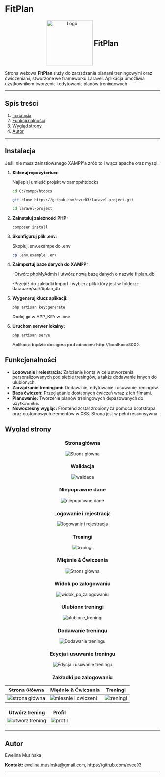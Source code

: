 # FitPlan

<div align="center">
  <img src="resources/logo.png" alt="Logo" width="150" style="vertical-align: middle;">
  <span style="font-size: 24px; font-weight: bold; vertical-align: middle;">FitPlan</span>
</div>


Strona webowa **FitPlan** służy do zarządzania planami treningowymi oraz ćwiczeniami, stworzone we frameworku Laravel. Aplikacja umożliwia użytkownikom tworzenie i edytowanie planów treningowych.

---
## Spis treści

1. [Instalacja](#Instalacja)
2. [Funkcjonalności](#funkcjonalności)
3. [Wygląd strony](#wyglad-projektu)
4. [Autor](#autor)

---

## Instalacja

Jeśli nie masz zainstlowanego XAMPP'a zrób to i włącz apache oraz mysql.

1. **Sklonuj repozytorium:**

    Najlepiej umieść projekt w xampp/htdocks
   ```bash
   cd C:/xampp/htdocs

   git clone https://github.com/evee03/laravel-project.git

   cd laravel-project
   
   ```
2. **Zainstaluj zależności PHP:**

    ```bash
    composer install
    ```
3. **Skonfiguruj plik .env:**

    Skopiuj .env.exampe do .env
    ```bash
    cp .env.example .env
    ```
4. **Zaimportuj baze danych do XAMPP:**

    -Otwórz phpMyAdmin i utwórz nową bazę danych o nazwie fitplan_db

    -Przejdź do zakładki Import i wybierz plik który jest w folderze database/sql/fitplan_db
5. **Wygeneruj klucz aplikacji:**
    ```bash
    php artisan key:generate
    ```
    Dodaj go w APP_KEY w .env
6. **Uruchom serwer lokalny:**
    ```bash
    php artisan serve
    ```
    Aplikacja będzie dostępna pod adresem: http://localhost:8000.


## Funkcjonalności


- **Logowanie i rejestracja:** Założenie konta w celu stworzenia personalizowanych pod siebie treningów, a także dodawanie innych do ulubionych.
- **Zarządzanie treningami:** Dodawanie, edytowanie i usuwanie treningów.
- **Baza ćwiczeń:** Przeglądanie dostępnych ćwiczeń wraz z ich filmami.
- **Planowanie:** Tworzenie planów treningowych dopasowanych do użytkownika.
- **Nowoczesny wygląd:** Frontend został zrobiony za pomoca bootstrapa oraz customowych elementów w CSS. Strona jest w pełni responsywna.

## Wygląd strony

<div align="center">

### Strona główna

![Strona główna](resources/strona_glowna_unlog.gif)

</div>

<div align="center">

### Walidacja 

![walidaca](resources/walidacja_rejestracja.gif)

</div>

<div align="center">

### Niepoprawne dane

![niepoprawne dane](resources/niepoprawny_email_lub_haslo.gif)

</div>

<div align="center">

### Logowanie i rejestracja

![logowanie i rejestracja](resources/logowanie_i_rejestracja.gif)

</div>

<div align="center">

### Treningi

![treningi](resources/treningi_unlog.gif)

</div>

<div align="center">

### Mięśnie & Ćwiczenia

![Strona główna](resources/miescnie_i_cwiczenia.gif)

</div>

<div align="center">

### Widok po zalogowaniu

![widok_po_zalogowaniu](resources/widok_po_zalogowaniu.gif)

</div>

<div align="center">

### Ulubione treningi

![ulubione_treningi](resources/ulubione_treningi.gif)

</div>

<div align="center">

### Dodawanie treningu

![Dodawanie treningu](resources/dodawanie_treningu.gif)

</div>

<div align="center">

### Edycja i usuwanie treningu

![Edycja i usuwanie treningu](resources/edycja_i_usuwanie_treningu.gif)

</div>

<div align="center">

### Zakładki po zalogowaniu

</div>

| Strona Główna          | Mięśnie & Ćwiczenia          | Treningi           |
|----------------------|---------------------|---------------------|
| ![strona główna](resources/str_glowna.png) | ![miesnie i cwiczeni](resources/mie_i_cw.png) | ![treningi](resources/tre.png) |

| Utwórz trening         | Profil         | 
|----------------------|---------------------|
| ![utworz trening](resources/utworz_tre.png) | ![profil](resources/profil.png) | 

---

## Autor

  Ewelina Musińska

 **Kontakt:** ewelina.musinska@gmail.com, https://github.com/evee03

---
